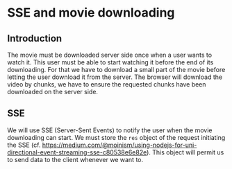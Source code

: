 # SSE and movie downloading

## Introduction

The movie must be downloaded server side once when a user wants to watch it.
This user must be able to start watching it before the end of its downloading.
For that we have to download a small part of the movie before letting the user download it from the server.
The browser will download the video by chunks, we have to ensure the requested chunks have been downloaded on the server side.

## SSE

We will use SSE (Server-Sent Events) to notify the user when the movie downloading can start.
We must store the `res` object of the request initiating the SSE (cf. https://medium.com/@moinism/using-nodejs-for-uni-directional-event-streaming-sse-c80538e6e82e).
This object will permit us to send data to the client whenever we want to.
